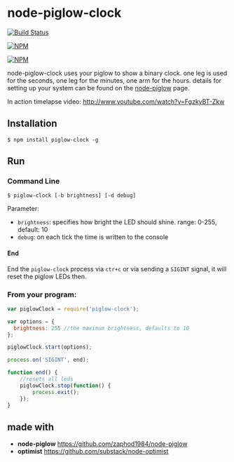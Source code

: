 # node-piglow-clock

[![Build Status](https://travis-ci.org/seriousManual/node-piglow-clock.png)](https://travis-ci.org/seriousManual/node-piglow-clock)

[![NPM](https://nodei.co/npm/piglow-clock.png)](https://nodei.co/npm/piglow-clock/)

[![NPM](https://nodei.co/npm-dl/piglow-clock.png?months=3)](https://nodei.co/npm/piglow-clock/)


node-piglow-clock uses your piglow to show a binary clock. one leg is used for the seconds, one leg for the minutes, one arm for the hours.
details for setting up your system can be found on the [node-piglow](https://github.com/seriousManual/node-piglow) page.

In action timelapse video: http://www.youtube.com/watch?v=FgzkyBT-Zkw

## Installation

```
$ npm install piglow-clock -g
```

## Run

### Command Line
```
$ piglow-clock [-b brightness] [-d debug]
```

Parameter:

- `brightness`: specifies how bright the LED should shine. range: 0-255, default: 10
- `debug`: on each tick the time is written to the console

#### End

End the `piglow-clock` process via `ctr+c` or via sending a `SIGINT` signal, it will reset the piglow LEDs then.

### From your program:

```javascript
var piglowClock = require('piglow-clock');

var options = {
  brightness: 255 //the maximum brightness, defaults to 10
};

piglowClock.start(options);

process.on('SIGINT', end);

function end() {
    //resets all leds
    piglowClock.stop(function() {
        process.exit();
    });
}
```

## made with
- **node-piglow** https://github.com/zaphod1984/node-piglow
- **optimist** https://github.com/substack/node-optimist
